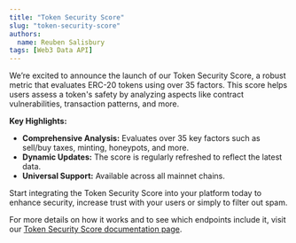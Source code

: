 ```yaml
---
title: "Token Security Score"
slug: "token-security-score"
authors:
  name: Reuben Salisbury
tags: [Web3 Data API]
---
```


We’re excited to announce the launch of our Token Security Score, a robust metric that evaluates ERC-20 tokens using over 35 factors. This score helps users assess a token's safety by analyzing aspects like contract vulnerabilities, transaction patterns, and more.

**Key Highlights:**

- **Comprehensive Analysis:** Evaluates over 35 key factors such as sell/buy taxes, minting, honeypots, and more.
- **Dynamic Updates:** The score is regularly refreshed to reflect the latest data.
- **Universal Support:** Available across all mainnet chains.

Start integrating the Token Security Score into your platform today to enhance security, increase trust with your users or simply to filter out spam.

For more details on how it works and to see which endpoints include it, visit our [Token Security Score documentation page](/web3-data-api/evm/token-security-score-faqs).
